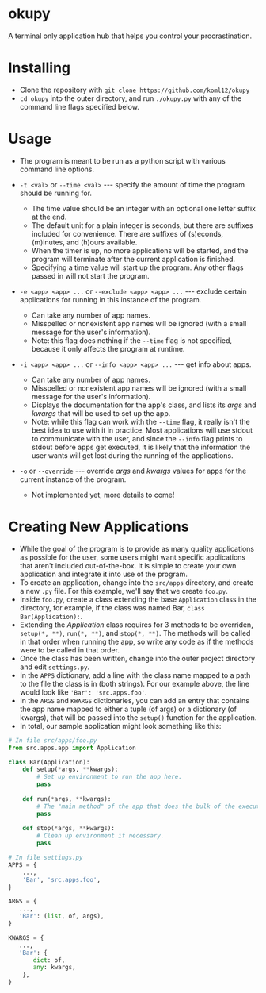 # okupy
A terminal only application hub that helps you control your procrastination.

# Installing
+ Clone the repository with `git clone https://github.com/koml12/okupy`
+ `cd okupy` into the outer directory, and run `./okupy.py` with any of the command line flags specified below.

# Usage
+ The program is meant to be run as a python script with various command line options.
+ `-t <val>` or `--time <val>` --- specify the amount of time the program should be running for. 
    + The time value should be an integer with an optional one letter suffix at the end.
    + The default unit for a plain integer is seconds, but there are suffixes included for convenience. There are suffixes of (s)econds, (m)inutes, and (h)ours available.
    + When the timer is up, no more applications will be started, and the program will terminate after the current application is finished. 
    + Specifying a time value will start up the program. Any other flags passed in will not start the program.
    
+ `-e <app> <app> ...` or `--exclude <app> <app> ...` --- exclude certain applications for running in this instance of the program.
    + Can take any number of app names.
    + Misspelled or nonexistent app names will be ignored (with a small message for the user's information).
    + Note: this flag does nothing if the `--time` flag is not specified, because it only affects the program at runtime. 
    
+ `-i <app> <app> ...` or `--info <app> <app> ...` --- get info about apps.
     + Can take any number of app names.
     + Misspelled or nonexistent app names will be ignored (with a small message for the user's information).
     + Displays the documentation for the app's class, and lists its *args* and *kwargs* that will be used to set up the app.
     + Note: while this flag can work with the `--time` flag, it really isn't the best idea to use with it in practice. Most applications will use stdout to communicate with the user, and since the `--info` flag prints to stdout before apps get executed, it is likely that the information the user wants will get lost during the running of the applications.
    
+ `-o` or `--override` --- override *args* and *kwargs* values for apps for the current instance of the program.
    + Not implemented yet, more details to come!
    
    
# Creating New Applications
+ While the goal of the program is to provide as many quality applications as possible for the user, some users might want specific applications that aren't included out-of-the-box. It is simple to create your own application and integrate it into use of the program.
+ To create an application, change into the `src/apps` directory, and create a new `.py` file. For this example, we'll say that we create `foo.py`.
+ Inside `foo.py`, create a class extending the base `Application` class in the directory, for example, if the class was named Bar, `class Bar(Application):`.
+ Extending the *Application* class requires for 3 methods to be overriden, `setup(*, **)`, `run(*, **)`, and `stop(*, **)`. The methods will be called in that order when running the app, so write any code as if the methods were to be called in that order.
+ Once the class has been written, change into the outer project directory and edit `settings.py`.
+ In the `APPS` dictionary, add a line with the class name mapped to a path to the file the class is in (both strings). For our example above, the line would look like `'Bar': 'src.apps.foo'`.
+ In the `ARGS` and `KWARGS` dictionaries, you can add an entry that contains the app name mapped to either a tuple (of args) or a dictionary (of kwargs), that will be passed into the `setup()` function for the application.
+ In total, our sample application might look something like this:
```python
# In file src/apps/foo.py
from src.apps.app import Application

class Bar(Application):
    def setup(*args, **kwargs):
        # Set up environment to run the app here.
        pass
        
    def run(*args, **kwargs):
        # The "main method" of the app that does the bulk of the execution.
        pass
        
    def stop(*args, **kwargs):
        # Clean up environment if necessary.
        pass
```

```python
# In file settings.py
APPS = {
    ...,
    'Bar', 'src.apps.foo',
}

ARGS = {
   ...,
   'Bar': (list, of, args),
}

KWARGS = {
   ...,
   'Bar': {
       dict: of,
       any: kwargs,
    },
}
```
